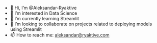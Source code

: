 - 👋 Hi, I’m @Aleksandar-Ryaktive
- 👀 I’m interested in Data Science
- 🌱 I’m currently learning Streamlit
- 💞️ I’m looking to collaborate on projects related to deploying models using Streamlit
- 📫 How to reach me: aleksandar@ryaktive.com

<!---
Aleksandar-Ryaktive/Aleksandar-Ryaktive is a ✨ special ✨ repository because its `README.md` (this file) appears on your GitHub profile.
You can click the Preview link to take a look at your changes.
--->
